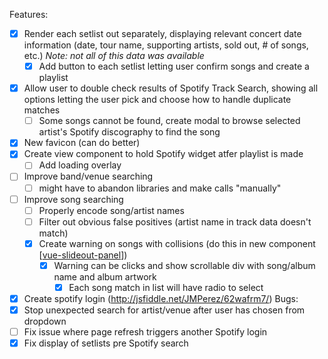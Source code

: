 Features:
- [x] Render each setlist out separately, displaying relevant concert date information (date, tour name, supporting artists, sold out, # of songs, etc.) _Note: not all of this data was available_
  - [x] Add button to each setlist letting user confirm songs and create a playlist
- [x] Allow user to double check results of Spotify Track Search, showing all options letting the user pick and choose how to handle duplicate matches
  - [ ] Some songs cannot be found, create modal to browse selected artist's Spotify discography to find the song
- [x] New favicon (can do better)
- [x] Create view component to hold Spotify widget atfer playlist is made
  - [ ] Add loading overlay
- [ ] Improve band/venue searching
  - [ ] might have to abandon libraries and make calls "manually"
- [ ] Improve song searching
  - [ ] Properly encode song/artist names
  - [ ] Filter out obvious false positives (artist name in track data doesn't match)
  - [x] Create warning on songs with collisions (do this in new component [[vue-slideout-panel](https://github.com/officert/vue-slideout-panel)])
    - [x] Warning can be clicks and show scrollable div with song/album name and album artwork
      - [x] Each song match in list will have radio to select
- [x] Create spotify login (http://jsfiddle.net/JMPerez/62wafrm7/)
Bugs:
- [x] Stop unexpected search for artist/venue after user has chosen from dropdown
- [ ] Fix issue where page refresh triggers another Spotify login
- [x] Fix display of setlists pre Spotify search
